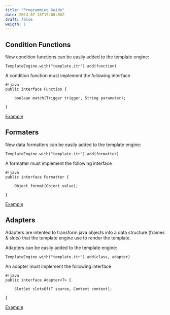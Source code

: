 ```yaml
---
title: "Programming Guide"
date: 2024-07-18T15:00:00Z
draft: false
weigth: 1
---
```

## Condition Functions
New condition functions can be easily added to the template engine:

`TemplateEngine.with("template.itr").add(function)`

A condition function must implement the following interface

```
#!java
public interface Function {

    boolean match(Trigger trigger, String parameter);

}
```

[Example](function.md)


## Formaters
New data formatters can be easily added to the template engine:

`TemplateEngine.with("template.itr").add(formatter)`

A formatter must implement the following interface

```
#!java
public interface Formatter {

    Object format(Object value);

}
```

[Example](formatter.md)


## Adapters
Adapters are intented to transform java objects into a data structure (frames & slots) that the template engine use to render the template.

Adapters can be easily added to the template engine:

`TemplateEngine.with("template.itr").add(class, adapter)`

An adapter must implement the following interface

```
#!java
public interface Adapter<T> {

    SlotSet slotsOf(T source, Context context);

}
```

[Example](adapter.md)
